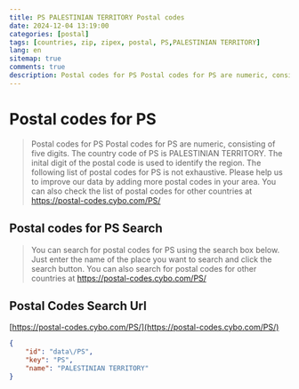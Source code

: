 ```yaml
---
title: PS PALESTINIAN TERRITORY Postal codes 
date: 2024-12-04 13:19:00
categories: [postal]
tags: [countries, zip, zipex, postal, PS,PALESTINIAN TERRITORY]
lang: en
sitemap: true
comments: true
description: Postal codes for PS Postal codes for PS are numeric, consisting of five digits. The country code of PS is PALESTINIAN TERRITORY. The inital digit of the postal code is used to identify the region. The following list of postal codes for PS is not exhaustive. Please help us to improve our data by adding more postal codes in your area. You can also check the list of postal codes for other countries at https://postal-codes.cybo.com/PS/
---
```


# Postal codes for PS
> Postal codes for PS Postal codes for PS are numeric, consisting of five digits. The country code of PS is PALESTINIAN TERRITORY. The inital digit of the postal code is used to identify the region. The following list of postal codes for PS is not exhaustive. Please help us to improve our data by adding more postal codes in your area. You can also check the list of postal codes for other countries at https://postal-codes.cybo.com/PS/

## Postal codes for PS Search 
> You can search for postal codes for PS using the search box below. Just enter the name of the place you want to search and click the search button. You can also search for postal codes for other countries at https://postal-codes.cybo.com/PS/

## Postal Codes Search Url

[https://postal-codes.cybo.com/PS/](https://postal-codes.cybo.com/PS/)
```json
{
    "id": "data\/PS",
    "key": "PS",
    "name": "PALESTINIAN TERRITORY"
}
```
